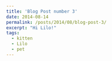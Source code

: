 ```yaml
---
title: 'Blog Post number 3'
date: 2014-08-14
permalink: /posts/2014/08/blog-post-3/
excerpt: "Hi Lilo!"
tags:
  - kitten
  - Lilo
  - pet
---
```


<!-- 
Headings are cool
======

You can have many headings
======

Aren't headings cool?
------
-->
